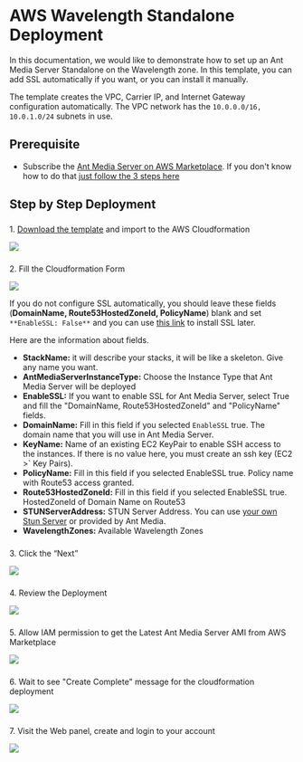 # AWS Wavelength Standalone Deployment

In this documentation, we would like to demonstrate how to set up an Ant Media Server Standalone on the Wavelength zone. In this template, you can add SSL automatically if you want, or you can install it manually.

The template creates the VPC, Carrier IP, and Internet Gateway configuration automatically. The VPC network has the ```10.0.0.0/16, 10.0.1.0/24``` subnets in use.

Prerequisite
------------

*   Subscribe the [Ant Media Server on AWS Marketplace](https://aws.amazon.com/marketplace/pp/prodview-464ritgzkzod6). If you don't know how to do that [just follow the 3 steps here](/guides/clustering-and-scaling/aws/scale-with-aws-cloudformation/)

Step by Step Deployment
-----------------------

### 

1\. [Download the template](https://raw.githubusercontent.com/ant-media/Scripts/master/cloudformation/wavelength/ams-wavelength-standalone.yaml) and import to the AWS Cloudformation

![](@site/static/img/wavelength-standalone-1.png)

### 

2\. Fill the Cloudformation Form

![](@site/static/img/wavelength-standalone-2.png)

If you do not configure SSL automatically, you should leave these fields (**DomainName, Route53HostedZoneId, PolicyName**) blank and set ```**EnableSSL: False**``` and you can use [this link](/v1/docs/setting-up-ssl) to install SSL later.

Here are the information about fields.

*   **StackName:** it will describe your stacks, it will be like a skeleton. Give any name you want.
*   **AntMediaServerInstanceType:** Choose the Instance Type that Ant Media Server will be deployed
*   **EnableSSL:** If you want to enable SSL for Ant Media Server, select True and fill the "DomainName, Route53HostedZoneId" and "PolicyName" fields.
*   **DomainName:** Fill in this field if you selected ```EnableSSL``` true. The domain name that you will use in Ant Media Server.
*   **KeyName:** Name of an existing EC2 KeyPair to enable SSH access to the instances. If there is no value here, you must create an ssh key (EC2 >` Key Pairs).
*   **PolicyName:** Fill in this field if you selected EnableSSL true. Policy name with Route53 access granted.
*   **Route53HostedZoneId:** Fill in this field if you selected EnableSSL true. HostedZoneId of Domain Name on Route53
*   **STUNServerAddress:** STUN Server Address. You can use [your own Stun Server](https://raw.githubusercontent.com/ant-media/Scripts/master/cloudformation/wavelength/stunserver.yaml) or provided by Ant Media.
*   **WavelengthZones:** Available Wavelength Zones

### 

3\. Click the “Next”

![](@site/static/img/wavelength-standalone-3.png)

### 

4\. Review the Deployment

![](@site/static/img/wavelength-standalone-4-1.png)

### 

5\. Allow IAM permission to get the Latest Ant Media Server AMI from AWS Marketplace

![](@site/static/img/wavelength-standalone-4-2.png)

### 

6\. Wait to see "Create Complete" message for the cloudformation deployment

![](@site/static/img/wavelength-standalone-5.png)

### 

7\. Visit the Web panel, create and login to your account

![](@site/static/img/wavelength-standalone-6.png)